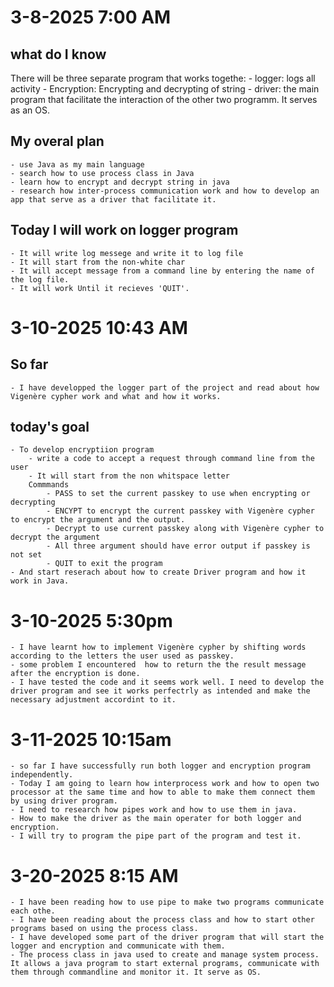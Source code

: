 # 3-8-2025 7:00 AM
## what do I know
There will be three separate program that works togethe:
    - logger: logs all activity
    - Encryption: Encrypting and decrypting of string
    - driver: the main program that facilitate the interaction of the other two programm. It serves as an OS.

## My overal plan
    - use Java as my main language
    - search how to use process class in Java
    - learn how to encrypt and decrypt string in java
    - research how inter-process communication work and how to develop an app that serve as a driver that facilitate it.
## Today I will work on logger program
    - It will write log messege and write it to log file
    - It will start from the non-white char
    - It will accept message from a command line by entering the name of the log file.
    - It will work Until it recieves 'QUIT'.

# 3-10-2025 10:43 AM
##  So far
    - I have developped the logger part of the project and read about how Vigenère cypher work and what and how it works.
## today's goal
    - To develop encryptiion program
        - write a code to accept a request through command line from the user
        - It will start from the non whitspace letter
        Commmands
            - PASS to set the current passkey to use when encrypting or decrypting
            - ENCYPT to encrypt the current passkey with Vigenère cypher to encrypt the argument and the output.
            - Decrypt to use current passkey along with Vigenère cypher to decrypt the argument
            - All three argument should have error output if passkey is not set
            - QUIT to exit the program
    - And start reserach about how to create Driver program and how it work in Java.

# 3-10-2025 5:30pm
    - I have learnt how to implement Vigenère cypher by shifting words according to the letters the user used as passkey.
    - some problem I encountered  how to return the the result message after the encryption is done. 
    - I have tested the code and it seems work well. I need to develop the driver program and see it works perfectrly as intended and make the necessary adjustment accordint to it.


# 3-11-2025 10:15am
    - so far I have successfully run both logger and encryption program independently. 
    - Today I am going to learn how interprocess work and how to open two processor at the same time and how to able to make them connect them by using driver program.
    - I need to research how pipes work and how to use them in java.
    - How to make the driver as the main operater for both logger and encryption.
    - I will try to program the pipe part of the program and test it.
# 3-20-2025 8:15 AM
    - I have been reading how to use pipe to make two programs communicate each othe.
    - I have been reading about the process class and how to start other programs based on using the process class.
    - I have developed some part of the driver program that will start the logger and encryption and communicate with them.
    - The process class in java used to create and manage system process. It allows a java program to start external programs, communicate with them through commandline and monitor it. It serve as OS.

